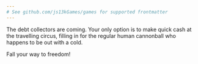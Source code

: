 ```yaml
---
# See github.com/js13kGames/games for supported frontmatter
---
```

The debt collectors are coming. Your only option is to make quick cash at the travelling circus, filling in for the regular human cannonball who happens to be out with a cold.

Fall your way to freedom!